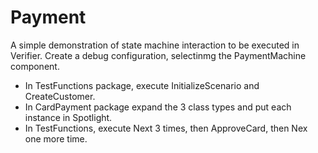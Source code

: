 # Payment

A simple demonstration of state machine interaction to be executed in Verifier.
Create a debug configuration, selectinmg the PaymentMachine component.
- In TestFunctions package, execute InitializeScenario and CreateCustomer.
- In CardPayment package expand the 3 class types and put each instance in Spotlight.
- In TestFunctions, execute Next 3 times, then ApproveCard, then Nex one more time.

